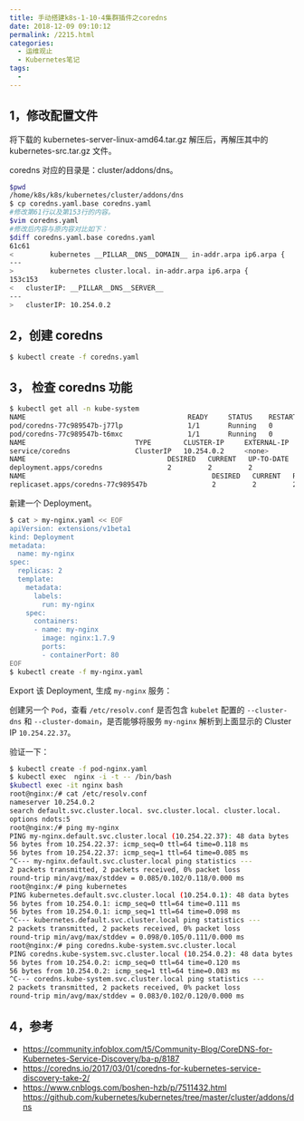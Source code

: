 ```yaml
---
title: 手动搭建k8s-1-10-4集群插件之coredns
date: 2018-12-09 09:10:12
permalink: /2215.html
categories:
  - 运维观止
  - Kubernetes笔记
tags:
  - 
---
```


## 1，修改配置文件



将下载的 kubernetes-server-linux-amd64.tar.gz 解压后，再解压其中的 kubernetes-src.tar.gz 文件。



coredns 对应的目录是：cluster/addons/dns。



```sh
$pwd
/home/k8s/k8s/kubernetes/cluster/addons/dns
$ cp coredns.yaml.base coredns.yaml
#修改第61行以及第153行的内容。
$vim coredns.yaml
#修改后内容与原内容对比如下：
$diff coredns.yaml.base coredns.yaml
61c61
<         kubernetes __PILLAR__DNS__DOMAIN__ in-addr.arpa ip6.arpa {
---
>         kubernetes cluster.local. in-addr.arpa ip6.arpa {
153c153
<   clusterIP: __PILLAR__DNS__SERVER__
---
>   clusterIP: 10.254.0.2
```



## 2，创建 coredns



```sh
$ kubectl create -f coredns.yaml
```



## 3， 检查 coredns 功能



```sh
$ kubectl get all -n kube-system
NAME                                        READY     STATUS    RESTARTS   AGE
pod/coredns-77c989547b-j77lp                1/1       Running   0          15h
pod/coredns-77c989547b-t6mxc                1/1       Running   0          15h
NAME                           TYPE        CLUSTER-IP     EXTERNAL-IP   PORT(S)         AGE
service/coredns                ClusterIP   10.254.0.2     <none>        53/UDP,53/TCP   15h
NAME                                   DESIRED   CURRENT   UP-TO-DATE   AVAILABLE   AGE
deployment.apps/coredns                2         2         2            2           15h
NAME                                              DESIRED   CURRENT   READY     AGE
replicaset.apps/coredns-77c989547b                2         2         2         15h
```



新建一个 Deployment。



```sh
$ cat > my-nginx.yaml << EOF
apiVersion: extensions/v1beta1
kind: Deployment
metadata:
  name: my-nginx
spec:
  replicas: 2
  template:
    metadata:
      labels:
        run: my-nginx
    spec:
      containers:
      - name: my-nginx
        image: nginx:1.7.9
        ports:
        - containerPort: 80
EOF
$ kubectl create -f my-nginx.yaml
```



Export 该 Deployment, 生成 `my-nginx` 服务：



创建另一个 `Pod`，查看 `/etc/resolv.conf` 是否包含 `kubelet` 配置的 `--cluster-dns` 和 `--cluster-domain`，是否能够将服务 `my-nginx` 解析到上面显示的 Cluster IP `10.254.22.37`。



验证一下：



```sh
$ kubectl create -f pod-nginx.yaml
$ kubectl exec  nginx -i -t -- /bin/bash
$kubectl exec -it nginx bash
root@nginx:/# cat /etc/resolv.conf 
nameserver 10.254.0.2
search default.svc.cluster.local. svc.cluster.local. cluster.local.
options ndots:5
root@nginx:/# ping my-nginx
PING my-nginx.default.svc.cluster.local (10.254.22.37): 48 data bytes
56 bytes from 10.254.22.37: icmp_seq=0 ttl=64 time=0.118 ms
56 bytes from 10.254.22.37: icmp_seq=1 ttl=64 time=0.085 ms
^C--- my-nginx.default.svc.cluster.local ping statistics ---
2 packets transmitted, 2 packets received, 0% packet loss
round-trip min/avg/max/stddev = 0.085/0.102/0.118/0.000 ms
root@nginx:/# ping kubernetes
PING kubernetes.default.svc.cluster.local (10.254.0.1): 48 data bytes
56 bytes from 10.254.0.1: icmp_seq=0 ttl=64 time=0.111 ms
56 bytes from 10.254.0.1: icmp_seq=1 ttl=64 time=0.098 ms
^C--- kubernetes.default.svc.cluster.local ping statistics ---
2 packets transmitted, 2 packets received, 0% packet loss
round-trip min/avg/max/stddev = 0.098/0.105/0.111/0.000 ms
root@nginx:/# ping coredns.kube-system.svc.cluster.local
PING coredns.kube-system.svc.cluster.local (10.254.0.2): 48 data bytes
56 bytes from 10.254.0.2: icmp_seq=0 ttl=64 time=0.120 ms
56 bytes from 10.254.0.2: icmp_seq=1 ttl=64 time=0.083 ms
^C--- coredns.kube-system.svc.cluster.local ping statistics ---
2 packets transmitted, 2 packets received, 0% packet loss
round-trip min/avg/max/stddev = 0.083/0.102/0.120/0.000 ms
```



## 4，参考



- https://community.infoblox.com/t5/Community-Blog/CoreDNS-for-Kubernetes-Service-Discovery/ba-p/8187
- https://coredns.io/2017/03/01/coredns-for-kubernetes-service-discovery-take-2/
- https://www.cnblogs.com/boshen-hzb/p/7511432.html https://github.com/kubernetes/kubernetes/tree/master/cluster/addons/dns
